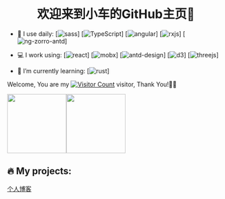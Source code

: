 <h1 align="center">欢迎来到小车的GitHub主页👋</h1>

<!--
Here are some ideas to get you started:

- 🔭 I’m currently working on ...
- 🌱 I’m currently learning ...
- 👯 I’m looking to collaborate on ...
- 🤔 I’m looking for help with ...
- 💬 Ask me about ...
- 📫 How to reach me: ...
- 😄 Pronouns: ...
- ⚡ Fun fact: ...
-->
- 🚀 I use daily:
  [![sass](https://github.com/sass/sass)]
  [![TypeScript](https://github.com/microsoft/TypeScript)]
  [![angular](https://github.com/angular/angular)]
  [![rxjs](https://github.com/ReactiveX/rxjs)]
  [![ng-zorro-antd](https://github.com/NG-ZORRO/ng-zorro-antd)]

- 💻 I work using:
  [![react](https://github.com/facebook/react)]
  [![mobx](https://github.com/mobxjs/mobx)]
  [![antd-design](https://github.com/ant-design/ant-design)]
  [![d3](https://github.com/d3/d3)]
  [![threejs](https://github.com/mrdoob/three.js/)]

- 🌱 I’m currently learning:
  [![rust](https://hbche.github.io/my-website/blog/tags/rust)]


Welcome, You are my [![Visitor Count](https://profile-counter.glitch.me/all-smile/count.svg)](https://hbche.github.io/hbcheBlog/) visitor, Thank You!🎉🎉
<!--
<div align="center" > <img height="137px" src="https://github-readme-stats.vercel.app/api?username=hbche&hide_title=true&hide_border=true&show_icons=trueline_height=21&text_color=000&icon_color=000&bg_color=0,ea6161,ffc64d,fffc4d,52fa5a&theme=graywhite" /> </div>
-->

<span><img src="https://github-readme-stats.vercel.app/api/top-langs/?username=hbche&layout=compact" height="137px" /></span><span><img height="137px" src="https://github-readme-stats.vercel.app/api?username=hbche&hide_title=true&hide_border=true&show_icons=trueline_height=21&text_color=000&icon_color=000&bg_color=0,ea6161,ffc64d,fffc4d,52fa5a&theme=graywhite" /> </span>


🔥 My projects:
-----------------------
[个人博客](https://hbche.github.io/my-website/)

<br/>  

